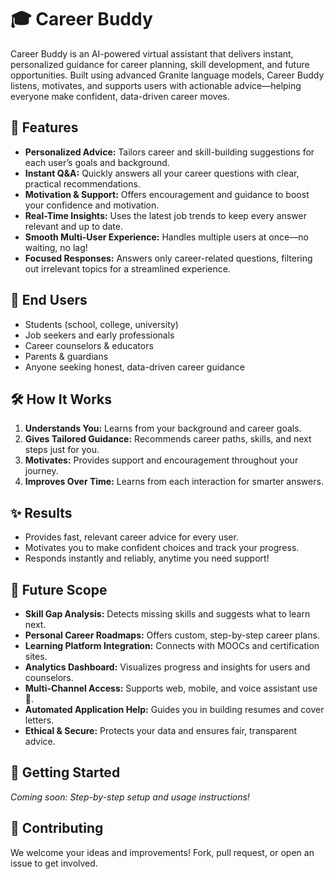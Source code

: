 # 🎓 Career Buddy

Career Buddy is an AI-powered virtual assistant that delivers instant, personalized guidance for career planning, skill development, and future opportunities. Built using advanced Granite language models, Career Buddy listens, motivates, and supports users with actionable advice—helping everyone make confident, data-driven career moves.

## 🚀 Features

- **Personalized Advice:** Tailors career and skill-building suggestions for each user’s goals and background.
- **Instant Q&A:** Quickly answers all your career questions with clear, practical recommendations.
- **Motivation & Support:** Offers encouragement and guidance to boost your confidence and motivation.
- **Real-Time Insights:** Uses the latest job trends to keep every answer relevant and up to date.
- **Smooth Multi-User Experience:** Handles multiple users at once—no waiting, no lag!
- **Focused Responses:** Answers only career-related questions, filtering out irrelevant topics for a streamlined experience.

## 👥 End Users

- Students (school, college, university)
- Job seekers and early professionals
- Career counselors & educators
- Parents & guardians
- Anyone seeking honest, data-driven career guidance

## 🛠️ How It Works

1. **Understands You:** Learns from your background and career goals.
2. **Gives Tailored Guidance:** Recommends career paths, skills, and next steps just for you.
3. **Motivates:** Provides support and encouragement throughout your journey.
4. **Improves Over Time:** Learns from each interaction for smarter answers.

## ✨ Results

- Provides fast, relevant career advice for every user.
- Motivates you to make confident choices and track your progress.
- Responds instantly and reliably, anytime you need support!

## 🌱 Future Scope

- **Skill Gap Analysis:** Detects missing skills and suggests what to learn next.
- **Personal Career Roadmaps:** Offers custom, step-by-step career plans.
- **Learning Platform Integration:** Connects with MOOCs and certification sites.
- **Analytics Dashboard:** Visualizes progress and insights for users and counselors.
- **Multi-Channel Access:** Supports web, mobile, and voice assistant use 🤖.
- **Automated Application Help:** Guides you in building resumes and cover letters.
- **Ethical & Secure:** Protects your data and ensures fair, transparent advice.

## 🏁 Getting Started

_Coming soon: Step-by-step setup and usage instructions!_

## 🤝 Contributing

We welcome your ideas and improvements! Fork, pull request, or open an issue to get involved.
